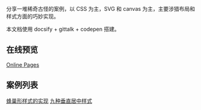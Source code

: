 分享一堆稀奇古怪的案例，以 CSS 为主，SVG 和 canvas 为主，主要涉猎布局和样式方面的巧妙实现。

本文档使用 docsify + gittalk + codepen 搭建。

## 在线预览

[Online Pages](https://foreverz133.github.io/demo-preview/)

## 案例列表
[蜂巢形样式的实现](./pages/honeycomb.md)
[九种垂直居中样式](./pages/vertical-center.md)
